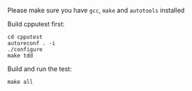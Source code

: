 Please make sure you have `gcc`, `make` and `autotools` installed

Build cpputest first:
```shell
cd cpputest
autoreconf . -i
./configure
make tdd
```

Build and run the test:
```shell
make all
```
